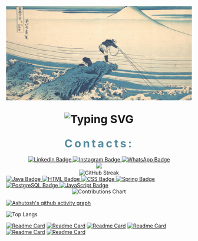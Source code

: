 


<div align="center">
  <img src="image.png" alt="Image Banner" style="width: 100%; height: auto; max-height: 300px; object-fit: cover;">
</div>

<!-- Título com efeito de espaçamento de letras e cores -->
<h2 align="center">
  <span style="; font-size: 30px; ">
   
<img src="https://readme-typing-svg.herokuapp.com?font=Fira+Code&weight=600&size=28&pause=1000&color=578C9E&center=true&vCenter=true&width=435&lines=Hi%2C+my+name+is+Guilherme!
" alt="Typing SVG" />
  </span> 

  <span style="color: #578C9E; font-size: 30px; letter-spacing: 5px;">
    Contacts:
  </span>
</h2>

<div id="badges" align="center">
  <a href="https://www.linkedin.com/in/guilhermemotasilva">
    <img src="https://img.shields.io/badge/LinkedIn-0077B5?style=for-the-badge&logo=linkedin&logoColor=white" alt="LinkedIn Badge"/>
  </a>
  <a href="https://www.instagram.com/gui_motas/">
    <img src="https://img.shields.io/badge/Instagram-E4405F?style=for-the-badge&logo=instagram&logoColor=white" alt="Instagram Badge"/>
  </a>
  <a href="https://wa.me/qr/6NEYLHVJD4KMM1">
    <img src="https://img.shields.io/badge/WhatsApp-25D366?style=for-the-badge&logo=whatsapp&logoColor=white" alt="WhatsApp Badge"/>
  </a>
</div> 

<div id="header" align="center">
  <img src="https://i.giphy.com/media/v1.Y2lkPTc5MGI3NjExbDNnaHprM3VlNTJxa241eHIzcWk1aWV1NHk0MXBhMzNoc3h5bGY3NSZlcD12MV9pbnRlcm5hbF9naWZfYnlfaWQmY3Q9cw/5eLDrEaRGHegx2FeF2/giphy.gif" width="25%"/>
</div>

<div align="center" >
  <img  src="https://github-readme-streak-stats.herokuapp.com?user=gui-motas&theme=tokyonight-duo&hide_border=true&date_format=j%20M%5B%20Y%5D&card_width=500&card_height=200" alt="GitHub Streak" />
</div>

<div id="badges">
  <a href="https://www.oracle.com/java/">
    <img src="https://img.shields.io/badge/Java-ED8B00?style=for-the-badge&logo=openjdk&logoColor=white" alt="Java Badge"/>
  </a>
  <a href="https://developer.mozilla.org/en-US/docs/Web/HTML">
    <img src="https://img.shields.io/badge/HTML5-E34F26?style=for-the-badge&logo=html5&logoColor=white" alt="HTML Badge"/>
  </a>
  <a href="https://developer.mozilla.org/en-US/docs/Web/CSS">
    <img src="https://img.shields.io/badge/CSS3-1572B6?style=for-the-badge&logo=css3&logoColor=white" alt="CSS Badge"/>
  </a>
  <a href="https://spring.io/">
    <img src="https://img.shields.io/badge/Spring-6DB33F?style=for-the-badge&logo=spring&logoColor=white" alt="Spring Badge"/>
  </a>
  <a href="https://www.postgresql.org/">
    <img src="https://img.shields.io/badge/PostgreSQL-316192?style=for-the-badge&logo=postgresql&logoColor=white" alt="PostgreSQL Badge"/>
  </a>
  <a href="https://developer.mozilla.org/en-US/docs/Web/JavaScript">
    <img src="https://img.shields.io/badge/JavaScript-F7DF1E?style=for-the-badge&logo=javascript&logoColor=black" alt="JavaScript Badge"/>
  </a>
</div>

<div align="center">
  <img src="https://ssr-contributions-svg.vercel.app/_/gui-motas?chart=3dbar&gap=0.6&scale=2&flatten=0&animation=wave&animation_duration=1&animation_delay=0.05&animation_amplitude=20&animation_frequency=0.5&animation_wave_center=10_0&weeks=30&theme=blue" alt="Contributions Chart" />
</div>


[![Ashutosh's github activity graph](https://github-readme-activity-graph.vercel.app/graph?username=gui-motas&theme=tokyo-night&radius=10&from=2024-03-15&to=2024-08-25)](https://github.com/gui-motas)

![Top Langs](https://github-readme-stats.vercel.app/api/top-langs/?username=gui-motas&layout=donut)

[![Readme Card](https://github-readme-stats.vercel.app/api/pin/?username=gui-motas&repo=Website-Jer)](https://github.com/gui-motas/Website-Jer)
[![Readme Card](https://github-readme-stats.vercel.app/api/pin/?username=gui-motas&repo=projeto-calculadora)](https://github.com/Guimasz/projeto-calculadora)
[![Readme Card](https://github-readme-stats.vercel.app/api/pin/?username=gui-motas&repo=Agenda_aulas)](https://github.com/gui-motas/Agenda_aulas)
[![Readme Card](https://github-readme-stats.vercel.app/api/pin/?username=gui-motas&repo=SistemaReservasUniversidade)](https://github.com/gui-motas/SistemaReservasUniversidade)
[![Readme Card](https://github-readme-stats.vercel.app/api/pin/?username=gui-motas&repo=NotasAlunos)](https://github.com/gui-motas/NotasAlunos)
[![Readme Card](https://github-readme-stats.vercel.app/api/pin/?username=gui-motas&repo=NotasAlunos)](https://github.com/gui-motas/NotasAlunos)


